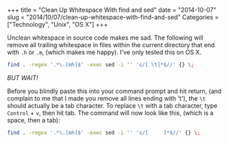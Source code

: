 +++
title = "Clean Up Whitespace With find and sed"
date = "2014-10-07"
slug = "2014/10/07/clean-up-whitespace-with-find-and-sed"
Categories = ["Technology", "Unix", "OS X"]
+++

Unclean whitespace in source code makes me sad. The following will remove all trailing whitespace in files within the current directory that end with `.h` or `.m`, (which makes me happy). I've only tested this on OS X.

```sh
find . -regex '.*\.[mh]$' -exec sed -i '' 's/[ \t]*$//' {} \;
```

*BUT WAIT!*

Before you blindly paste this into your command prompt and hit return, (and complain to me that I made you remove all lines ending with 't'), the `\t` should actually be a tab character. To replace `\t` with a tab character, type `Control` + `v`, then hit tab. The command will now look like this, (which is a space, then a tab):

```sh
find . -regex '.*\.[mh]$' -exec sed -i '' 's/[     ]*$//' {} \;
```
